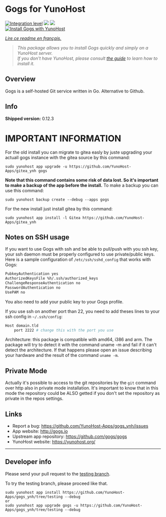 # Gogs for YunoHost

[![Integration level](https://dash.yunohost.org/integration/gogs.svg)](https://dash.yunohost.org/appci/app/gogs) ![](https://ci-apps.yunohost.org/ci/badges/gogs.status.svg) ![](https://ci-apps.yunohost.org/ci/badges/gogs.maintain.svg)  
[![Install Gogs with YunoHost](https://install-app.yunohost.org/install-with-yunohost.png)](https://install-app.yunohost.org/?app=gogs)

*[Lire ce readme en français.](./README_fr.md)*

> *This package allows you to install Gogs quickly and simply on a YunoHost server.  
If you don't have YunoHost, please consult [the guide](https://yunohost.org/#/install) to learn how to install it.*

## Overview
Gogs is a self-hosted Git service written in Go. Alternative to Github.

## Info
**Shipped version:** 0.12.3

# IMPORTANT INFORMATION

For the old install you can migrate to gitea easly by juste upgrading your actuall gogs instance with the gitea source by this command:
```
sudo yunohost app upgrade -u https://github.com/YunoHost-Apps/gitea_ynh gogs
```
**Note that this command contains some risk of data lost. So it's important to make a backup of the app before the install.**
To make a backup you can use this command:
```
sudo yunohost backup create --debug --apps gogs
```

For the new install just install gitea by this command:
```
sudo yunohost app install -l Gitea https://github.com/YunoHost-Apps/gitea_ynh
```

## Notes on SSH usage
If you want to use Gogs with ssh and be able to pull/push with you ssh key, your ssh daemon must be properly configured to use private/public keys. Here is a sample configuration of `/etc/ssh/sshd_config` that works with Gogs:

```bash
PubkeyAuthentication yes
AuthorizedKeysFile %h/.ssh/authorized_keys
ChallengeResponseAuthentication no
PasswordAuthentication no
UsePAM no
```

You also need to add your public key to your Gogs profile.

If you use ssh on another port than 22, you need to add theses lines to your ssh config in `~/.ssh/config`:

```bash
Host domain.tld
    port 2222 # change this with the port you use
```

Architecture: this package is compatible with amd64, i386 and arm. The package will try to detect it with the command uname -m and fail if it can't detect the architecture. If that happens please open an issue describing your hardware and the result of the command `uname -m`.

## Private Mode
Actually it's possible to access to the git repositories by the `git` command over http also in private mode installation. It's important to know that in this mode the repository could be ALSO getted if you don't set the repository as private in the repos settings.


## Links

 * Report a bug: https://github.com/YunoHost-Apps/gogs_ynh/issues
 * App website: http://gogs.io
 * Upstream app repository: https://github.com/gogs/gogs
 * YunoHost website: https://yunohost.org/

---

## Developer info

Please send your pull request to the [testing branch](https://github.com/YunoHost-Apps/gogs_ynh/tree/testing).

To try the testing branch, please proceed like that.
```
sudo yunohost app install https://github.com/YunoHost-Apps/gogs_ynh/tree/testing --debug
or
sudo yunohost app upgrade gogs -u https://github.com/YunoHost-Apps/gogs_ynh/tree/testing --debug
```
